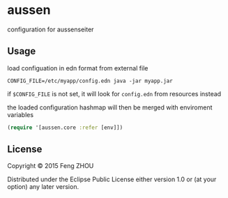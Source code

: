 # aussen

configuration for aussenseiter

## Usage

load configuation in edn format from external file

```shell
CONFIG_FILE=/etc/myapp/config.edn java -jar myapp.jar
```

if `$CONFIG_FILE` is not set, it will look for `config.edn` from resources instead

the loaded configuration hashmap will then be merged with enviroment variables

```clojure
(require '[aussen.core :refer [env]])
```

## License

Copyright © 2015 Feng ZHOU

Distributed under the Eclipse Public License either version 1.0 or (at
your option) any later version.
